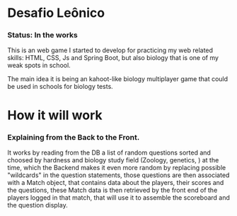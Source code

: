 # Desafio Leônico

### Status: In the works

This is an web game I started to develop for practicing my web related skills: HTML, CSS, Js and Spring Boot, but also biology that is one of my weak spots in school.

The main idea it is being an kahoot-like biology multiplayer game that could be used in schools for biology tests.

# How it will work

### Explaining from the Back to the Front.

It works by reading from the DB a list of random questions sorted and choosed by hardness and biology study field (Zoology, genetics, ) at the time, which the Backend makes it even more random by replacing possible "wildcards" in the question statements, those questions are then associated with a Match object, that contains data about the players, their scores and the questions, these Match data is then retrieved by the front end of the players logged in that match, that will use it to assemble the scoreboard and the question display.
